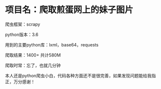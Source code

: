 
# 项目名：爬取煎蛋网上的妹子图片

爬虫框架：scrapy

python版本：3.6

用到的主要python库：lxml，base64，requests

爬取结果：1400+ 共计580M 

爬取时常：忘了，也就几分钟

本人还是python爬虫小白，代码各种方面还不是很完善，如果发现问题能给我指正，万分感谢！

